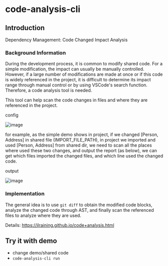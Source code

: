 # code-analysis-cli
## Introduction
Dependency Management: Code Changed Impact Analysis
### Background Information
During the development process, it is common to modify shared code. For a simple modification, the impact can usually be manually controlled. However, if a large number of modifications are made at once or if this code is widely referenced in the project, it is difficult to determine its impact range through manual control or by using VSCode's search function. Therefore, a code analysis tool is needed.

This tool can help scan the code changes in files and where they are referenced in the project.

config

![image](https://user-images.githubusercontent.com/13096392/227775908-150d05ee-479c-4bf4-80e2-e402d396366f.png)


for example, as the simple demo shows in project, if we changed [Person, Address] in shared file (IMPORT_FILE_PATH),  in project we imported and used [Person, Address] from shared dir, we need to scan all the places where used these two changes, and output the report (as below), we can get which files imported the changed files, and which line used the changed code.

output

![image](https://user-images.githubusercontent.com/13096392/227775914-29964dd3-17cd-4779-a080-f72a544920b2.png)




### Implementation
The general idea is to use `git diff` to obtain the modified code blocks, analyze the changed code through AST, and finally scan the referenced files to analyze where they are used.

Details: https://jlraining.github.io/code+analysis.html

## Try it with demo 
* change demo/shared code
* `code-analysis-cli run`


